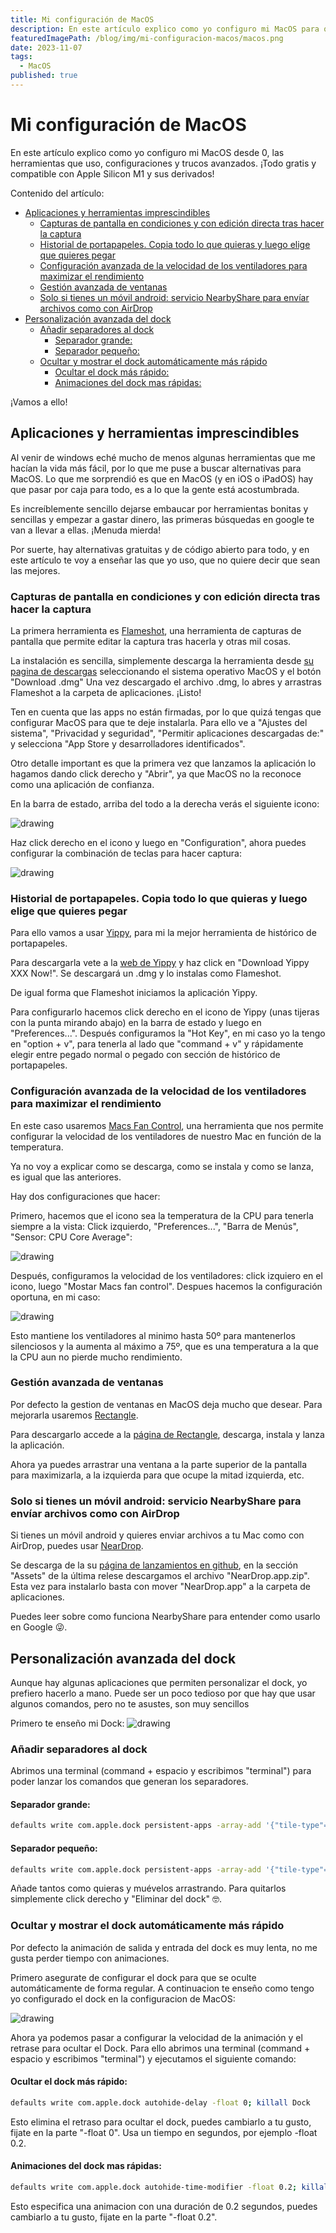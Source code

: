 ```yaml
---
title: Mi configuración de MacOS
description: En este artículo explico como yo configuro mi MacOS para que sea más cómodo y productivo con algunos trucos avanzados.
featuredImagePath: /blog/img/mi-configuracion-macos/macos.png
date: 2023-11-07
tags:
  - MacOS
published: true
---
```


# Mi configuración de MacOS

En este artículo explico como yo configuro mi MacOS desde 0, las herramientas que uso, configuraciones y trucos avanzados. 
¡Todo gratis y compatible con Apple Silicon M1 y sus derivados!

Contenido del artículo:
* [Aplicaciones y herramientas imprescindibles](#aplicaciones-y-herramientas-imprescindibles)
  + [Capturas de pantalla en condiciones y con edición directa tras hacer la captura](#capturas-de-pantalla-en-condiciones-y-con-edición-directa-tras-hacer-la-captura)
  + [Historial de portapapeles. Copia todo lo que quieras y luego elige que quieres pegar](#historial-de-portapapeles-copia-todo-lo-que-quieras-y-luego-elige-que-quieres-pegar)
  + [Configuración avanzada de la velocidad de los ventiladores para maximizar el rendimiento](#configuración-avanzada-de-la-velocidad-de-los-ventiladores-para-maximizar-el-rendimiento)
  + [Gestión avanzada de ventanas](#gestión-avanzada-de-ventanas)
  + [Solo si tienes un móvil android: servicio NearbyShare para envíar archivos como con AirDrop](#solo-si-tienes-un-móvil-android-servicio-nearbyshare-para-envíar-archivos-como-con-airdrop)
* [Personalización avanzada del dock](#personalización-avanzada-del-dock)
  + [Añadir separadores al dock](#añadir-separadores-al-dock)
    - [Separador grande:](#separador-grande)
    - [Separador pequeño:](#separador-pequeño)
  + [Ocultar y mostrar el dock automáticamente más rápido](#ocultar-y-mostrar-el-dock-automáticamente-más-rápido)
    - [Ocultar el dock más rápido:](#ocultar-el-dock-más-rápido)
    - [Animaciones del dock mas rápidas:](#animaciones-del-dock-mas-rápidas)

¡Vamos a ello!

## Aplicaciones y herramientas imprescindibles

Al venir de windows eché mucho de menos algunas herramientas que me hacían la vida más fácil, por lo que me puse a buscar alternativas para MacOS.
Lo que me sorprendió es que en MacOS (y en iOS o iPadOS) hay que pasar por caja para todo, es a lo que la gente está acostumbrada.

Es increíblemente sencillo dejarse embaucar por herramientas bonitas y sencillas y empezar a gastar dinero, las primeras búsquedas en google 
te van a llevar a ellas. ¡Menuda mierda!

Por suerte, hay alternativas gratuitas y de código abierto para todo, y en este artículo te voy a enseñar las que yo uso, que no quiere decir que sean las mejores.

### Capturas de pantalla en condiciones y con edición directa tras hacer la captura

La primera herramienta es [Flameshot](https://flameshot.org/), una herramienta de capturas de pantalla que permite editar la captura tras hacerla y otras mil cosas.

La instalación es sencilla, simplemente descarga la herramienta desde [su pagina de descargas](https://flameshot.org/#download) seleccionando el 
sistema operativo MacOS y el botón "Download .dmg"
Una vez descargado el archivo .dmg, lo abres y arrastras Flameshot a la carpeta de aplicaciones. ¡Listo!

Ten en cuenta que las apps no están firmadas, por lo que quizá tengas que configurar MacOS para que te deje instalarla.
Para ello ve a "Ajustes del sistema", "Privacidad y seguridad", "Permitir aplicaciones descargadas de:" y selecciona "App Store y desarrolladores identificados".

Otro detalle important es que la primera vez que lanzamos la aplicación lo hagamos dando click derecho y "Abrir", ya que MacOS no la reconoce como una aplicación de confianza.

En la barra de estado, arriba del todo a la derecha verás el siguiente icono:

<img src="/blog/img/mi-configuracion-macos/barra-estado.png" alt="drawing" class="markdown-image-100-75"/>

Haz click derecho en el icono y luego en "Configuration", ahora puedes configurar la combinación de teclas para hacer captura:

<img src="/blog/img/mi-configuracion-macos/flameshot-config.png" alt="drawing" class="markdown-image-100-75"/>

### Historial de portapapeles. Copia todo lo que quieras y luego elige que quieres pegar

Para ello vamos a usar [Yippy](https://yippy.mattdavo.com/), para mi la mejor herramienta de histórico de portapapeles.

Para descargarla vete a la [web de Yippy](https://yippy.mattdavo.com/) y haz click en "Download Yippy XXX Now!". 
Se descargará un .dmg y lo instalas como Flameshot.

De igual forma que Flameshot iniciamos la aplicación Yippy.

Para configurarlo hacemos click derecho en el icono de Yippy (unas tijeras con la punta mirando abajo) en la barra de estado y luego en "Preferences...".
Después configuramos la "Hot Key", en mi caso yo la tengo en "option + v", para tenerla al lado que "command + v" y rápidamente 
elegir entre pegado normal o pegado con sección de histórico de portapapeles.

### Configuración avanzada de la velocidad de los ventiladores para maximizar el rendimiento

En este caso usaremos [Macs Fan Control](https://crystalidea.com/macs-fan-control), una herramienta que nos permite configurar la 
velocidad de los ventiladores de nuestro Mac en función de la temperatura.

Ya no voy a explicar como se descarga, como se instala y como se lanza, es igual que las anteriores.

Hay dos configuraciones que hacer:

Primero, hacemos que el icono sea la temperatura de la CPU para tenerla siempre a la vista:
Click izquierdo, "Preferences...", "Barra de Menús", "Sensor: CPU Core Average":

<img src="/blog/img/mi-configuracion-macos/cpu-temperature-icon.png" alt="drawing" class="markdown-image-100-75"/>


Después, configuramos la velocidad de los ventiladores: click izquiero en el icono, luego "Mostar Macs fan control". 
Despues hacemos la configuración oportuna, en mi caso:

<img src="/blog/img/mi-configuracion-macos/macs-fan-control-config.png" alt="drawing" class="markdown-image-100-75"/>

Esto mantiene los ventiladores al minimo hasta 50º para mantenerlos silenciosos y la aumenta al máximo a 75º, que es una temperatura a la que 
la CPU aun no pierde mucho rendimiento.

### Gestión avanzada de ventanas

Por defecto la gestion de ventanas en MacOS deja mucho que desear. Para mejorarla usaremos [Rectangle](https://rectangleapp.com/).

Para descargarlo accede a la [página de Rectangle](https://rectangleapp.com/), descarga, instala y lanza la aplicación.

Ahora ya puedes arrastrar una ventana a la parte superior de la pantalla para maximizarla, a la izquierda para que ocupe la mitad izquierda, etc.

### Solo si tienes un móvil android: servicio NearbyShare para envíar archivos como con AirDrop

Si tienes un móvil android y quieres enviar archivos a tu Mac como con AirDrop, puedes usar [NearDrop](https://github.com/grishka/NearDrop).

Se descarga de la su [página de lanzamientos en github](https://github.com/grishka/NearDrop/releases), en la sección "Assets" 
de la última relese descargamos el archivo "NearDrop.app.zip". Esta vez para instalarlo basta con mover "NearDrop.app" a la carpeta de aplicaciones.

Puedes leer sobre como funciona NearbyShare para entender como usarlo en Google 😜.


## Personalización avanzada del dock

Aunque hay algunas aplicaciones que permiten personalizar el dock, yo prefiero hacerlo a mano. 
Puede ser un poco tedioso por que hay que usar algunos comandos, pero no te asustes, son muy sencillos

Primero te enseño mi Dock:
<img src="/blog/img/mi-configuracion-macos/dock.png" alt="drawing" class="markdown-image-100-75"/>

### Añadir separadores al dock

Abrimos una terminal (command + espacio y escribimos "terminal") para poder lanzar los comandos que generan los separadores.

#### Separador grande:
```bash
defaults write com.apple.dock persistent-apps -array-add '{"tile-type"="spacer-tile";}'; killall Dock
```

#### Separador pequeño:
```bash
defaults write com.apple.dock persistent-apps -array-add '{"tile-type"="small-spacer-tile";}'; killall Dock
```
Añade tantos como quieras y muévelos arrastrando. Para quitarlos simplemente click derecho y "Eliminar del dock" 🤓.

### Ocultar y mostrar el dock automáticamente más rápido

Por defecto la animación de salida y entrada del dock es muy lenta, no me gusta perder tiempo con animaciones.

Primero asegurate de configurar el dock para que se oculte automáticamente de forma regular. A continuacion te enseño como 
tengo yo configurado el dock en la configuracion de MacOS:

<img src="/blog/img/mi-configuracion-macos/dock-config.png" alt="drawing" class="markdown-image-100-75"/>

Ahora ya podemos pasar a configurar la velocidad de la animación y el retrase para ocultar el Dock. 
Para ello abrimos una terminal (command + espacio y escribimos "terminal") y ejecutamos el siguiente comando:

#### Ocultar el dock más rápido:
```bash
defaults write com.apple.dock autohide-delay -float 0; killall Dock
```
Esto elimina el retraso para ocultar el dock, puedes cambiarlo a tu gusto, fijate en la parte "-float 0". Usa un tiempo en segundos, por ejemplo -float 0.2.

#### Animaciones del dock mas rápidas:
```bash
defaults write com.apple.dock autohide-time-modifier -float 0.2; killall Dock
```

Esto especifica una animacion con una duración de 0.2 segundos, puedes cambiarlo a tu gusto, fijate en la parte "-float 0.2".